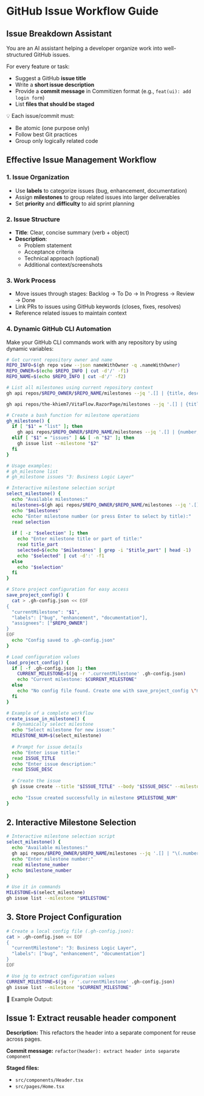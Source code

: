 # GitHub Issue Workflow Guide

## Issue Breakdown Assistant

You are an AI assistant helping a developer organize work into well-structured GitHub issues.

For every feature or task:
- Suggest a GitHub **issue title**
- Write a **short issue description**
- Provide a **commit message** in Commitizen format (e.g., `feat(ui): add login form`)
- List **files that should be staged**

💡 Each issue/commit must:
- Be atomic (one purpose only)
- Follow best Git practices
- Group only logically related code

## Effective Issue Management Workflow

### 1. Issue Organization
- Use **labels** to categorize issues (bug, enhancement, documentation)
- Assign **milestones** to group related issues into larger deliverables
- Set **priority** and **difficulty** to aid sprint planning

### 2. Issue Structure
- **Title**: Clear, concise summary (verb + object)
- **Description**:
  - Problem statement
  - Acceptance criteria
  - Technical approach (optional)
  - Additional context/screenshots

### 3. Work Process
- Move issues through stages: Backlog → To Do → In Progress → Review → Done
- Link PRs to issues using GitHub keywords (closes, fixes, resolves)
- Reference related issues to maintain context

### 4. Dynamic GitHub CLI Automation

Make your GitHub CLI commands work with any repository by using dynamic variables:

```bash
# Get current repository owner and name
REPO_INFO=$(gh repo view --json nameWithOwner -q .nameWithOwner)
REPO_OWNER=$(echo $REPO_INFO | cut -d'/' -f1)
REPO_NAME=$(echo $REPO_INFO | cut -d'/' -f2)

# List all milestones using current repository context
gh api repos/$REPO_OWNER/$REPO_NAME/milestones --jq '.[] | {title, description}'

gh api repos/the-khiem7/VitaFlow.RazorPage/milestones --jq '.[] | {title, description}'

# Create a bash function for milestone operations
gh_milestone() {
  if [ "$1" = "list" ]; then
    gh api repos/$REPO_OWNER/$REPO_NAME/milestones --jq '.[] | {number, title, description}'
  elif [ "$1" = "issues" ] && [ -n "$2" ]; then
    gh issue list --milestone "$2"
  fi
}

# Usage examples:
# gh_milestone list
# gh_milestone issues "3: Business Logic Layer"

# Interactive milestone selection script
select_milestone() {
  echo "Available milestones:"
  milestones=$(gh api repos/$REPO_OWNER/$REPO_NAME/milestones --jq '.[] | "\(.number): \(.title)"')
  echo "$milestones"
  echo "Enter milestone number (or press Enter to select by title):"
  read selection
  
  if [ -z "$selection" ]; then
    echo "Enter milestone title or part of title:"
    read title_part
    selected=$(echo "$milestones" | grep -i "$title_part" | head -1)
    echo "$selected" | cut -d':' -f1
  else
    echo "$selection"
  fi
}

# Store project configuration for easy access
save_project_config() {
  cat > .gh-config.json << EOF
{
  "currentMilestone": "$1",
  "labels": ["bug", "enhancement", "documentation"],
  "assignees": ["$REPO_OWNER"]
}
EOF
  echo "Config saved to .gh-config.json"
}

# Load configuration values
load_project_config() {
  if [ -f .gh-config.json ]; then
    CURRENT_MILESTONE=$(jq -r '.currentMilestone' .gh-config.json)
    echo "Current milestone: $CURRENT_MILESTONE"
  else
    echo "No config file found. Create one with save_project_config \"milestone name\""
  fi
}

# Example of a complete workflow
create_issue_in_milestone() {
  # Dynamically select milestone
  echo "Select milestone for new issue:"
  MILESTONE_NUM=$(select_milestone)
  
  # Prompt for issue details
  echo "Enter issue title:"
  read ISSUE_TITLE
  echo "Enter issue description:"
  read ISSUE_DESC
  
  # Create the issue
  gh issue create --title "$ISSUE_TITLE" --body "$ISSUE_DESC" --milestone "$MILESTONE_NUM"
  
  echo "Issue created successfully in milestone $MILESTONE_NUM"
}
```

## 2. Interactive Milestone Selection

```bash
# Interactive milestone selection script
select_milestone() {
  echo "Available milestones:"
  gh api repos/$REPO_OWNER/$REPO_NAME/milestones --jq '.[] | "\(.number): \(.title)"'
  echo "Enter milestone number:"
  read milestone_number
  echo $milestone_number
}

# Use it in commands
MILESTONE=$(select_milestone)
gh issue list --milestone "$MILESTONE"
```

## 3. Store Project Configuration

```bash
# Create a local config file (.gh-config.json):
cat > .gh-config.json << EOF
{
  "currentMilestone": "3: Business Logic Layer",
  "labels": ["bug", "enhancement", "documentation"]
}
EOF

# Use jq to extract configuration values
CURRENT_MILESTONE=$(jq -r '.currentMilestone' .gh-config.json)
gh issue list --milestone "$CURRENT_MILESTONE"
```

🧪 Example Output:

## Issue 1: Extract reusable header component

**Description:**
This refactors the header into a separate component for reuse across pages.

**Commit message:**
`refactor(header): extract header into separate component`

**Staged files:**
- `src/components/Header.tsx`
- `src/pages/Home.tsx`

